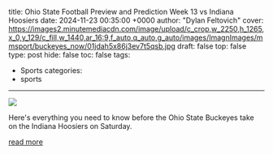 title: Ohio State Football Preview and Prediction Week 13 vs Indiana Hoosiers
date: 2024-11-23 00:35:00 +0000
author: "Dylan Feltovich"
cover: https://images2.minutemediacdn.com/image/upload/c_crop,w_2250,h_1265,x_0,y_129/c_fill,w_1440,ar_16:9,f_auto,q_auto,g_auto/images/ImagnImages/mmsport/buckeyes_now/01jdah5x86j3ev7t5qsb.jpg
draft: false
top: false
type: post
hide: false
toc: false
tags:
  - Sports
categories:
  - sports
---

![](https://images2.minutemediacdn.com/image/upload/c_crop,w_2250,h_1265,x_0,y_129/c_fill,w_1440,ar_16:9,f_auto,q_auto,g_auto/images/ImagnImages/mmsport/buckeyes_now/01jdah5x86j3ev7t5qsb.jpg)

Here's everything you need to know before the Ohio State Buckeyes take on the Indiana Hoosiers on Saturday.

[read more](https://www.si.com/college/ohiostate/football/ohio-state-football-preview-and-prediction-week-13-vs-indiana-hoosiers-)
